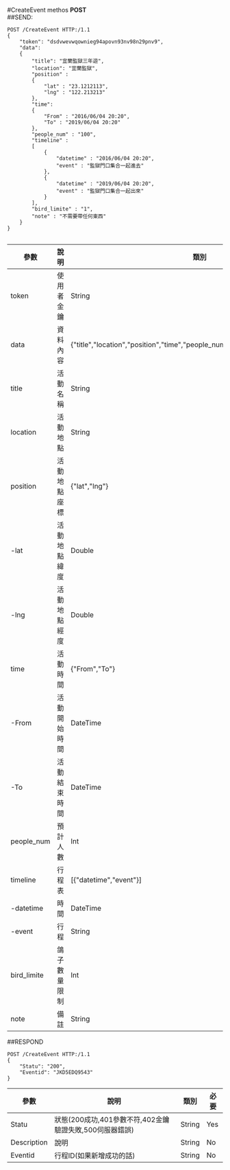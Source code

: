 #CreateEvent
methos **POST**<br>
##SEND:
```HTTP
POST /CreateEvent HTTP:/1.1
{
	"token": "dsdvwevwqownieg94apovn93nv98n29pnv9",
	"data":
	{
		"title": "宜蘭監獄三年遊",
		"location": "宜蘭監獄",
		"position" :
		{
			"lat" : "23.1212113",
			"lng" : "122.213213"
		},
		"time":
		{
			"From" : "2016/06/04 20:20",
			"To" : "2019/06/04 20:20"
		},
		"people_num" : "100",
		"timeline" : 
		[
			{
				"datetime" : "2016/06/04 20:20",
				"event" : "監獄門口集合一起進去"
			},
			{
				"datetime" : "2019/06/04 20:20",
				"event" : "監獄門口集合一起出來"
			}
		],
		"bird_limite" : "1",
		"note" : "不需要帶任何東西"
	}
}


```
參數 | 說明 | 類別 | 必要
------------ | ------------- | ------------- | ------------- 
token | 使用者金鑰 | String | Yes
data | 資料內容 | {"title","location","position","time","people_num","timeline","bird_limite","note"} | Yes
title | 活動名稱 | String | Yes
location | 活動地點 | String | Yes
position | 活動地點座標 | {"lat","lng"} | No
-lat | 活動地點緯度 | Double | No
-lng | 活動地點經度 | Double | No
time | 活動時間 | {"From","To"} | Yes
-From | 活動開始時間 | DateTime | Yes
-To | 活動結束時間 | DateTime | No
people_num | 預計人數 | Int | Yes
timeline | 行程表 | [{"datetime","event"}] | Yes
-datetime | 時間 | DateTime | Yes
-event | 行程 | String | Yes
bird_limite | 鴿子數量限制 | Int | Yes
note | 備註 | String | No




##RESPOND
```HTTP
POST /CreateEvent HTTP:/1.1
{
    "Statu": "200",
    "Eventid": "JKD5EDQ9543"
}
```
參數 | 說明 | 類別 | 必要
------------ | ------------- | ------------- | ------------- 
Statu | 狀態(200成功,401參數不符,402金鑰驗證失敗,500伺服器錯誤) | String | Yes
Description | 說明 | String | No
Eventid | 行程ID(如果新增成功的話) | String | No
